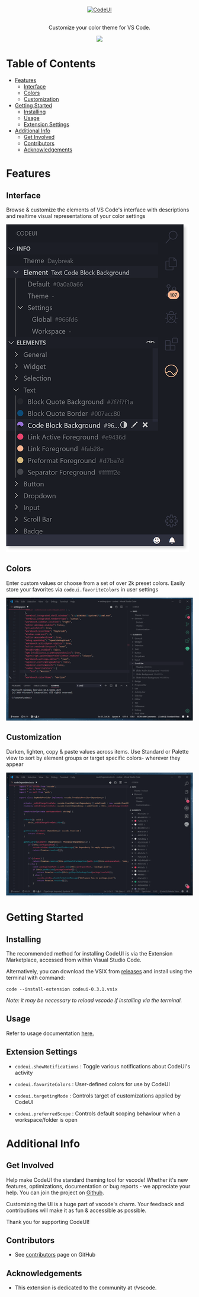 <br/>
<div align="center">
  <a href="" rel="noopener">
  <img width=300px src="https://i.imgur.com/1HFfxQj.png" alt="CodeUI"></a>
</div>
<br/>
<div align="center">

Customize your color theme for VS Code.

  <img src="https://gist.githubusercontent.com/ryanraposo/2b7ba58adc86263faa4673f1a0a3afe3/raw/7b1c336314caa3d2a82fc3ad403e56e32addf609/sticker03.svg" width=130>
  
</div>

# Table of Contents

- [Features](#features)
    - [Interface](#interface)
    - [Colors](#colors)
    - [Customization](#customization)
- [Getting Started](#getting-started)
  - [Installing](#installing)
  - [Usage](#usage)
  - [Extension Settings](#extension-settings)
- [Additional Info](#additional-info)
  - [Get Involved](#get-involved)
  - [Contributors](#contributors)
  - [Acknowledgements](#acknowledgements)
  
# Features

## Interface

Browse & customize the elements of VS Code's interface with descriptions and realtime visual representations of your color settings

![Screenshot](./resources/readme/main-gradient.png)

## Colors

Enter custom values or choose from a set of over 2k preset colors. Easily store your favorites via ```codeui.favoriteColors``` in user settings

![Favorite](./resources/readme/favorite.gif)

## Customization

Darken, lighten, copy & paste values across items. Use Standard or Palette view to sort by element groups or target specific colors- wherever they appear

![Brightness](./resources/readme/brightness.gif)

# Getting Started

## Installing
The recommended method for installing CodeUI is via the Extension Marketplace, accessed from within Visual Studio Code.

Alternatively, you can download the VSIX from [releases](https://github.com/ryanraposo/codeui/releases) and install using the terminal with command: 

```
code --install-extension codeui-0.3.1.vsix
```

*Note: it may be necessary to reload vscode if installing via the terminal.*

## Usage

Refer to usage documentation [here. ](./USAGE.md)

## Extension Settings

 - ```codeui.showNotifications``` : Toggle various notifications about CodeUI's activity 

 - ```codeui.favoriteColors``` : User-defined colors for use by CodeUI

 - ```codeui.targetingMode``` : Controls target of customizations applied by CodeUI

 - ```codeui.preferredScope``` : Controls default scoping behaviour when a workspace/folder is open

# Additional Info

## Get Involved
Help make CodeUI the standard theming tool for vscode! Whether it's new features, optimizations, documentation or bug reports - we appreciate your help. You can join the project on [Github](https://github.com/ryanraposo/codeui).

Customizing the UI is a huge part of vscode's charm. Your feedback and contributions will make it as fun & accessible as possible.

Thank you for supporting CodeUI!

## Contributors
  - See [contributors](https://github.com/ryanraposo/codeui/graphs/contributors) page on GitHub

## Acknowledgements
- This extension is dedicated to the community at r/vscode.
